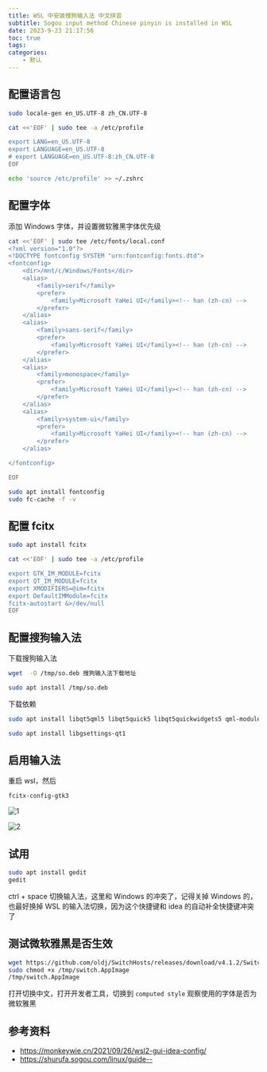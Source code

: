 ```yaml
---
title: WSL 中安装搜狗输入法 中文拼音
subtitle: Sogou input method Chinese pinyin is installed in WSL
date: 2023-9-23 21:17:56
toc: true
tags: 
categories: 
    - 默认
---
```



## 配置语言包
```sh
sudo locale-gen en_US.UTF-8 zh_CN.UTF-8

cat <<'EOF' | sudo tee -a /etc/profile

export LANG=en_US.UTF-8
export LANGUAGE=en_US.UTF-8
# export LANGUAGE=en_US.UTF-8:zh_CN.UTF-8
EOF

echo 'source /etc/profile' >> ~/.zshrc
```

## 配置字体
添加 Windows 字体，并设置微软雅黑字体优先级
```sh
cat <<'EOF' | sudo tee /etc/fonts/local.conf
<?xml version="1.0"?>
<!DOCTYPE fontconfig SYSTEM "urn:fontconfig:fonts.dtd">
<fontconfig>
  	<dir>/mnt/c/Windows/Fonts</dir>
	<alias>
		<family>serif</family>
		<prefer>
			<family>Microsoft YaHei UI</family><!-- han (zh-cn) -->
		</prefer>
	</alias>
	<alias>
		<family>sans-serif</family>
		<prefer>
			<family>Microsoft YaHei UI</family><!-- han (zh-cn) -->
		</prefer>
	</alias>
	<alias>
		<family>monospace</family>
		<prefer>
			<family>Microsoft YaHei UI</family><!-- han (zh-cn) -->
		</prefer>
	</alias>
	<alias>
		<family>system-ui</family>
		<prefer>
			<family>Microsoft YaHei UI</family><!-- han (zh-cn) -->
		</prefer>
	</alias>

</fontconfig>

EOF

sudo apt install fontconfig
sudo fc-cache -f -v
```

## 配置 fcitx
```sh
sudo apt install fcitx

cat <<'EOF' | sudo tee -a /etc/profile

export GTK_IM_MODULE=fcitx
export QT_IM_MODULE=fcitx
export XMODIFIERS=@im=fcitx
export DefaultIMModule=fcitx
fcitx-autostart &>/dev/null
EOF
```

## 配置搜狗输入法
下载搜狗输入法
```sh
wget  -O /tmp/so.deb 搜狗输入法下载地址

sudo apt install /tmp/so.deb
```

下载依赖
```sh
sudo apt install libqt5qml5 libqt5quick5 libqt5quickwidgets5 qml-module-qtquick2

sudo apt install libgsettings-qt1
```

## 启用输入法
重启 wsl，然后
```sh
fcitx-config-gtk3
```

![1](https://shurufa.sogou.com/_next/image?url=%2F_next%2Fstatic%2Fmedia%2Fhelp15.c14aafcd.png&w=1080&q=75)

![2](https://shurufa.sogou.com/_next/image?url=%2F_next%2Fstatic%2Fmedia%2Fhelp16.e32b0f4a.png&w=1080&q=75)

## 试用
```sh
sudo apt install gedit
gedit
```
ctrl + space 切换输入法，这里和 Windows 的冲突了，记得关掉 Windows 的，也最好换掉 WSL 的输入法切换，因为这个快捷键和 idea 的自动补全快捷键冲突了

## 测试微软雅黑是否生效
```sh
wget https://github.com/oldj/SwitchHosts/releases/download/v4.1.2/SwitchHosts_linux_x86_64_4.1.2.6086.AppImage -O /tmp/switch.AppImage
sudo chmod +x /tmp/switch.AppImage
/tmp/switch.AppImage
```
打开切换中文，打开开发者工具，切换到 `computed style` 观察使用的字体是否为微软雅黑

## 参考资料
- https://monkeywie.cn/2021/09/26/wsl2-gui-idea-config/
- https://shurufa.sogou.com/linux/guide--
